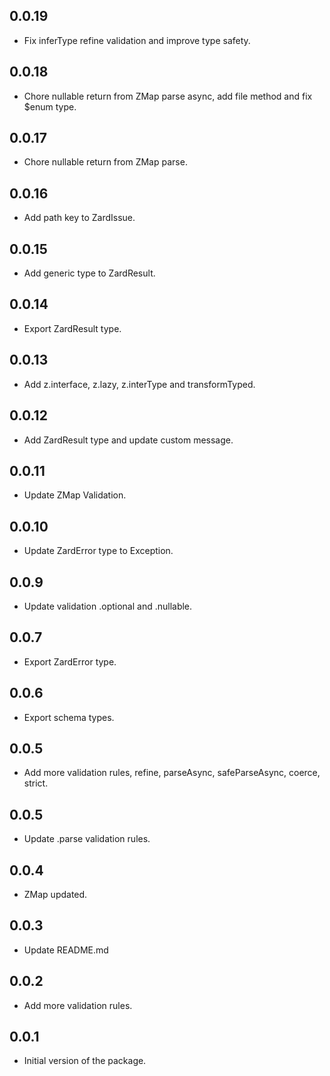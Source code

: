 ## 0.0.19

- Fix inferType refine validation and improve type safety.

## 0.0.18

- Chore nullable return from ZMap parse async, add file method and fix $enum type.

## 0.0.17

- Chore nullable return from ZMap parse.

## 0.0.16

- Add path key to ZardIssue.

## 0.0.15

- Add generic type to ZardResult.

## 0.0.14

- Export ZardResult type.

## 0.0.13

- Add z.interface, z.lazy, z.interType and transformTyped.

## 0.0.12

- Add ZardResult type and update custom message.

## 0.0.11

- Update ZMap Validation.

## 0.0.10

- Update ZardError type to Exception.

## 0.0.9

- Update validation .optional and .nullable.

## 0.0.7

- Export ZardError type.

## 0.0.6

- Export schema types.

## 0.0.5

- Add more validation rules, refine, parseAsync, safeParseAsync, coerce, strict.

## 0.0.5

- Update .parse validation rules.

## 0.0.4

- ZMap updated.

## 0.0.3

- Update README.md

## 0.0.2

- Add more validation rules.

## 0.0.1

- Initial version of the package.

